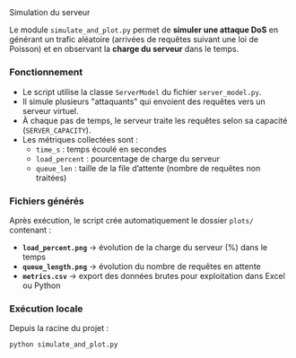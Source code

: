 ## 
 Simulation du serveur

Le module `simulate_and_plot.py` permet de **simuler une attaque DoS** en générant un trafic aléatoire (arrivées de requêtes suivant une loi de Poisson) et en observant la **charge du serveur** dans le temps.

### Fonctionnement
- Le script utilise la classe `ServerModel` du fichier `server_model.py`.
- Il simule plusieurs "attaquants" qui envoient des requêtes vers un serveur virtuel.
- À chaque pas de temps, le serveur traite les requêtes selon sa capacité (`SERVER_CAPACITY`).
- Les métriques collectées sont :
  - `time_s` : temps écoulé en secondes
  - `load_percent` : pourcentage de charge du serveur
  - `queue_len` : taille de la file d’attente (nombre de requêtes non traitées)

### Fichiers générés
Après exécution, le script crée automatiquement le dossier `plots/` contenant :
- **`load_percent.png`** → évolution de la charge du serveur (%) dans le temps  
- **`queue_length.png`** → évolution du nombre de requêtes en attente  
- **`metrics.csv`** → export des données brutes pour exploitation dans Excel ou Python  

### Exécution locale
Depuis la racine du projet :
```bash
python simulate_and_plot.py
